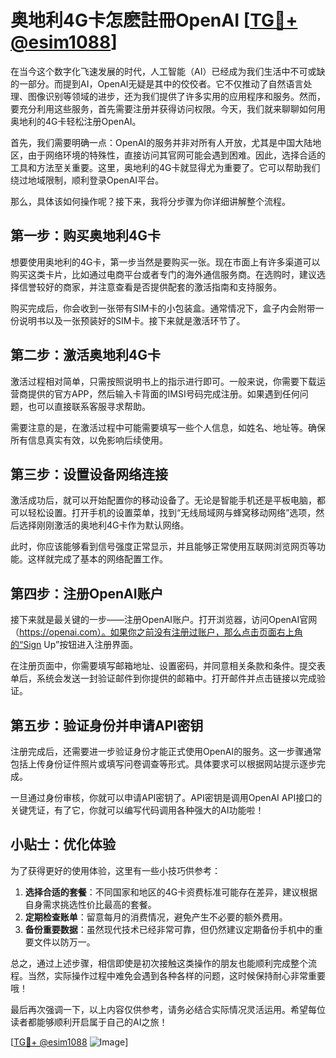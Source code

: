 # 奥地利4G卡怎麽註冊OpenAI [[TG💪+ @esim1088](https://t.me/s/esim1088)]

在当今这个数字化飞速发展的时代，人工智能（AI）已经成为我们生活中不可或缺的一部分。而提到AI，OpenAI无疑是其中的佼佼者。它不仅推动了自然语言处理、图像识别等领域的进步，还为我们提供了许多实用的应用程序和服务。然而，要充分利用这些服务，首先需要注册并获得访问权限。今天，我们就来聊聊如何用奥地利的4G卡轻松注册OpenAI。

首先，我们需要明确一点：OpenAI的服务并非对所有人开放，尤其是中国大陆地区，由于网络环境的特殊性，直接访问其官网可能会遇到困难。因此，选择合适的工具和方法至关重要。这里，奥地利的4G卡就显得尤为重要了。它可以帮助我们绕过地域限制，顺利登录OpenAI平台。

那么，具体该如何操作呢？接下来，我将分步骤为你详细讲解整个流程。

## 第一步：购买奥地利4G卡

想要使用奥地利的4G卡，第一步当然是要购买一张。现在市面上有许多渠道可以购买这类卡片，比如通过电商平台或者专门的海外通信服务商。在选购时，建议选择信誉较好的商家，并注意查看是否提供配套的激活指南和支持服务。

购买完成后，你会收到一张带有SIM卡的小包装盒。通常情况下，盒子内会附带一份说明书以及一张预装好的SIM卡。接下来就是激活环节了。

## 第二步：激活奥地利4G卡

激活过程相对简单，只需按照说明书上的指示进行即可。一般来说，你需要下载运营商提供的官方APP，然后输入卡背面的IMSI号码完成注册。如果遇到任何问题，也可以直接联系客服寻求帮助。

需要注意的是，在激活过程中可能需要填写一些个人信息，如姓名、地址等。确保所有信息真实有效，以免影响后续使用。

## 第三步：设置设备网络连接

激活成功后，就可以开始配置你的移动设备了。无论是智能手机还是平板电脑，都可以轻松设置。打开手机的设置菜单，找到“无线局域网与蜂窝移动网络”选项，然后选择刚刚激活的奥地利4G卡作为默认网络。

此时，你应该能够看到信号强度正常显示，并且能够正常使用互联网浏览网页等功能。这样就完成了基本的网络配置工作。

## 第四步：注册OpenAI账户

接下来就是最关键的一步——注册OpenAI账户。打开浏览器，访问OpenAI官网（https://openai.com）。如果你之前没有注册过账户，那么点击页面右上角的“Sign Up”按钮进入注册界面。

在注册页面中，你需要填写邮箱地址、设置密码，并同意相关条款和条件。提交表单后，系统会发送一封验证邮件到你提供的邮箱中。打开邮件并点击链接以完成验证。

## 第五步：验证身份并申请API密钥

注册完成后，还需要进一步验证身份才能正式使用OpenAI的服务。这一步骤通常包括上传身份证件照片或填写问卷调查等形式。具体要求可以根据网站提示逐步完成。

一旦通过身份审核，你就可以申请API密钥了。API密钥是调用OpenAI API接口的关键凭证，有了它，你就可以编写代码调用各种强大的AI功能啦！

## 小贴士：优化体验

为了获得更好的使用体验，这里有一些小技巧供参考：

1. **选择合适的套餐**：不同国家和地区的4G卡资费标准可能存在差异，建议根据自身需求挑选性价比最高的套餐。
2. **定期检查账单**：留意每月的消费情况，避免产生不必要的额外费用。
3. **备份重要数据**：虽然现代技术已经非常可靠，但仍然建议定期备份手机中的重要文件以防万一。

总之，通过上述步骤，相信即使是初次接触这类操作的朋友也能顺利完成整个流程。当然，实际操作过程中难免会遇到各种各样的问题，这时候保持耐心非常重要哦！

最后再次强调一下，以上内容仅供参考，请务必结合实际情况灵活运用。希望每位读者都能够顺利开启属于自己的AI之旅！

[[TG💪+ @esim1088](https://t.me/s/esim1088) ![Image](https://i.postimg.cc/4NQfJmqS/Snipaste-2025-05-13-00-14-12.png)]